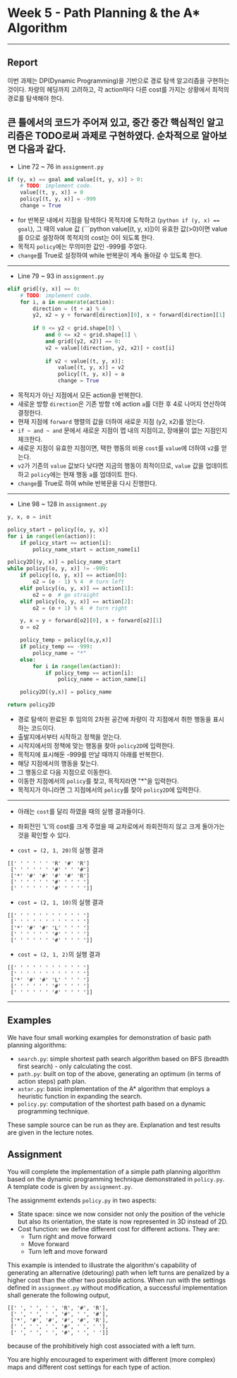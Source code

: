 # Week 5 - Path Planning & the A* Algorithm

---

## Report
이번 과제는 DP(Dynamic Programming)을 기반으로 경로 탐색 알고리즘을 구현하는 것이다. 차량의 헤딩까지 고려하고, 각 action마다 다른 cost를 가지는 상황에서 최적의 경로를 탐색해야 한다.

큰 틀에서의 코드가 주어져 있고, 중간 중간 핵심적인 알고리즘은 TODO로써 과제로 구현하였다. 순차적으로 알아보면 다음과 같다.
---
* Line 72 ~ 76 in `assignment.py`
```python
if (y, x) == goal and value[(t, y, x)] > 0:
    # TODO: implement code.
    value[(t, y, x)] = 0
    policy[(t, y, x)] = -999
    change = True
```
* for 반복문 내에서 지점을 탐색하다 목적지에 도착하고 (```python if (y, x) == goal```), 그 때의 value 값 (```python value[(t, y, x)])이 유효한 값(>0)이면 value를 0으로 설정하여 목적지의 cost는 0이 되도록 한다.
* 목적지 `policy`에는 무의미한 값인 -999를 주었다.
* `change`를 True로 설정하여 while 반복문이 계속 돌아갈 수 있도록 한다.
---
* Line 79 ~ 93 in `assignment.py`
```python
elif grid[(y, x)] == 0:
    # TODO: implement code.
    for i, a in enumerate(action):            
        direction = (t + a) % 4
        y2, x2 = y + forward[direction][0], x + forward[direction][1]
                    
        if 0 <= y2 < grid.shape[0] \
            and 0 <= x2 < grid.shape[1] \
            and grid[(y2, x2)] == 0:      
            v2 = value[(direction, y2, x2)] + cost[i]
                            
            if v2 < value[(t, y, x)]:
                value[(t, y, x)] = v2
                policy[(t, y, x)] = a
                change = True
```
* 목적지가 아닌 지점에서 모든 action을 반복한다.
* 새로운 방향 `direction`은 기존 방향 `t`에 action `a`를 더한 후 4로 나머지 연산하여 결정한다.
* 현재 지점에 `forward` 행렬의 값을 더하여 새로운 지점 (y2, x2)를 얻는다.
* `if ~ and ~ and` 문에서 새로운 지점이 맵 내의 지점이고, 장애물이 없는 지점인지 체크한다.
* 새로운 지점이 유효한 지점이면, 택한 행동의 비용 `cost`를 `value`에 더하여 `v2`를 얻는다.
* `v2`가 기존의 `value` 값보다 낮다면 지금의 행동이 최적이므로, `value` 값을 업데이트 하고 `policy`에는 현재 행동 `a`를 업데이트 한다.
* `change`를 True로 하여 while 반복문을 다시 진행한다.
---
* Line 98 ~ 128 in `assignment.py`
```python
y, x, o = init

policy_start = policy[(o, y, x)]
for i in range(len(action)):
    if policy_start == action[i]:
        policy_name_start = action_name[i]

policy2D[(y, x)] = policy_name_start
while policy[(o, y, x)] != -999:
    if policy[(o, y, x)] == action[0]:
        o2 = (o - 1) % 4  # turn left
    elif policy[(o, y, x)] == action[1]:
        o2 = o  # go straight
    elif policy[(o, y, x)] == action[2]:
        o2 = (o + 1) % 4  # turn right

    y, x = y + forward[o2][0], x + forward[o2][1]
    o = o2

    policy_temp = policy[(o,y,x)]
    if policy_temp == -999:
        policy_name = "*"
    else:
        for i in range(len(action)):
            if policy_temp == action[i]:
                policy_name = action_name[i]

    policy2D[(y,x)] = policy_name 

return policy2D
```
* 경로 탐색이 완료된 후 임의의 2차원 공간에 차량이 각 지점에서 취한 행동을 표시하는 코드이다.
* 출발지에서부터 시작하고 정책을 얻는다.
* 시작지에서의 정책에 맞는 행동을 찾아 `policy2D`에 입력한다.
* 목적지에 표시해둔 -999를 만날 때까지 아래를 반복한다.
* 해당 지점에서의 행동을 찾는다.
* 그 행동으로 다음 지점으로 이동한다.
* 이동한 지점에서의 `policy`를 찾고, 목적지라면 "*"을 입력한다.
* 목적지가 아니라면 그 지점에서의 `policy`를 찾아 `policy2D`에 입력한다.
---
* 아래는 `cost`를 달리 하였을 때의 실행 결과들이다.
* 좌회전인 'L'의 cost를 크게 주었을 때 교차로에서 좌회전하지 않고 크게 돌아가는 것을 확인할 수 있다.

* `cost = (2, 1, 20)`의 실행 결과
```
[[' ' ' ' ' ' 'R' '#' 'R']
 [' ' ' ' ' ' '#' ' ' '#']
 ['*' '#' '#' '#' '#' 'R']
 [' ' ' ' ' ' '#' ' ' ' ']
 [' ' ' ' ' ' '#' ' ' ' ']]
```

* `cost = (2, 1, 10)`의 실행 결과
```
[[' ' ' ' ' ' ' ' ' ' ' ']
 [' ' ' ' ' ' ' ' ' ' ' ']
 ['*' '#' '#' 'L' ' ' ' ']
 [' ' ' ' ' ' '#' ' ' ' ']
 [' ' ' ' ' ' '#' ' ' ' ']]
```

* `cost = (2, 1, 2)`의 실행 결과
```
[[' ' ' ' ' ' ' ' ' ' ' ']
 [' ' ' ' ' ' ' ' ' ' ' ']
 ['*' '#' '#' 'L' ' ' ' ']
 [' ' ' ' ' ' '#' ' ' ' ']
 [' ' ' ' ' ' '#' ' ' ' ']]
```

---

## Examples

We have four small working examples for demonstration of basic path planning algorithms:

* `search.py`: simple shortest path search algorithm based on BFS (breadth first search) - only calculating the cost.
* `path.py`: built on top of the above, generating an optimum (in terms of action steps) path plan.
* `astar.py`: basic implementation of the A* algorithm that employs a heuristic function in expanding the search.
* `policy.py`: computation of the shortest path based on a dynamic programming technique.

These sample source can be run as they are. Explanation and test results are given in the lecture notes.

## Assignment

You will complete the implementation of a simple path planning algorithm based on the dynamic programming technique demonstrated in `policy.py`. A template code is given by `assignment.py`.

The assignmemt extends `policy.py` in two aspects:

* State space: since we now consider not only the position of the vehicle but also its orientation, the state is now represented in 3D instead of 2D.
* Cost function: we define different cost for different actions. They are:
	- Turn right and move forward
	- Move forward
	- Turn left and move forward

This example is intended to illustrate the algorithm's capability of generating an alternative (detouring) path when left turns are penalized by a higher cost than the other two possible actions. When run with the settings defined in `assignment.py` without modification, a successful implementation shall generate the following output,

```
[[' ', ' ', ' ', 'R', '#', 'R'],
 [' ', ' ', ' ', '#', ' ', '#'],
 ['*', '#', '#', '#', '#', 'R'],
 [' ', ' ', ' ', '#', ' ', ' '],
 [' ', ' ', ' ', '#', ' ', ' ']]
```

because of the prohibitively high cost associated with a left turn.

You are highly encouraged to experiment with different (more complex) maps and different cost settings for each type of action.
